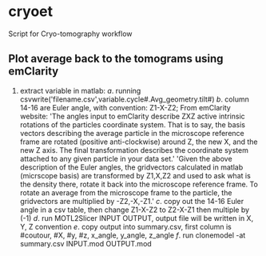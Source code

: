 # cryoet
Script for Cryo-tomography workflow

## Plot average back to the tomograms using emClarity
1) extract variable in matlab: 
$a.$ running csvwrite('filename.csv',variable.cycle#.Avg_geometry.tilt#)
$b.$ column 14-16 are Euler angle, with convention: Z1-X-Z2; From emClarity website: 'The angles input to emClarity describe ZXZ active intrinsic rotations of the particles coordinate system. That is to say, the basis vectors describing the average particle in the microscope reference frame are rotated (positive anti-clockwise) around Z, the new X, and the new Z axis. The final transformation describes the coordinate system attached to any given particle in your data set.'
'Given the above description of the Euler angles, the gridvectors calculated in matlab (micrscope basis) are transformed by Z1,X,Z2 and used to ask what is the density there, rotate it back into the microscope reference frame. To rotate an average from the microscope frame to the particle, the gridvectors are multiplied by -Z2,-X,-Z1.'
$c.$ copy out the 14-16 Euler angle in a csv table, then change Z1-X-Z2 to Z2-X-Z1 then multiple by (-1)
$d.$ run MOTL2Slicer INPUT OUTPUT, output file will be written in X, Y, Z convention
$e.$ copy output into summary.csv, first column is #coutour, #X, #y, #z, x_angle, y_angle, z_angle
$f.$ run clonemodel -at summary.csv INPUT.mod OUTPUT.mod

